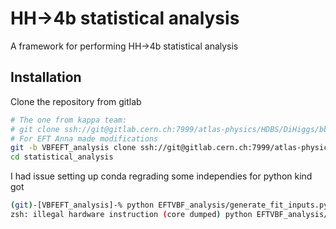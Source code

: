 # HH->4b statistical analysis
A framework for performing HH->4b statistical analysis

## Installation
Clone the repository from gitlab

```bash
# The one from kappa team:
# git clone ssh://git@gitlab.cern.ch:7999/atlas-physics/HDBS/DiHiggs/bbbb/statistical_analysis.git
# For EFT Anna made modifications
git -b VBFEFT_analysis clone ssh://git@gitlab.cern.ch:7999/atlas-physics/HDBS/DiHiggs/bbbb/statistical_analysis.git 
cd statistical_analysis
```

I had issue setting up conda regrading some independies for python kind got 

```bash
(git)-[VBFEFT_analysis]-% python EFTVBF_analysis/generate_fit_inputs.py --config configs/EFTVBF_example.yaml
zsh: illegal hardware instruction (core dumped) python EFTVBF_analysis/generate_fit_inputs.py --config
```
